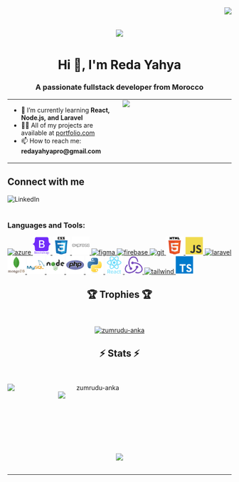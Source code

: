 <img align="right" src="https://visitor-badge.laobi.icu/badge?page_id=Reda-Yh.Reda-Yh">

<h1 align="center">
  <a href="https://git.io/typing-svg">
    <img src="https://readme-typing-svg.herokuapp.com/?lines=Hello,+There!+👋;This+is+Reda+Yahya....;Nice+to+meet+you!&center=true&size=30&color=000000&font-weight=bold;">
  </a>
</h1>

<h1 align="center">Hi 👋, I'm Reda Yahya</h1>
<h3 align="center">A passionate fullstack developer from Morocco</h3>

<table border="0">
 <tr>
    <td width="50%" valign="top">
              <ul>
            <li>🌱 I’m currently learning <strong>React, Node.js, and Laravel</strong></li>
            <li>👨‍💻 All of my projects are available at <a href="http://portfolio.com">portfolio.com</a></li>
            <li>📫 How to reach me: <strong>redayahyapro@gmail.com</strong></li>
        </ul>
    </td>
    <td width="50%" valign="top">
        <img src="https://media2.giphy.com/media/v1.Y2lkPTc5MGI3NjExOGxzZXhsZWw0OXZnbTFpNGN0NDVyNTE5aTlrMW4yM3JyYTNqM2xpNCZlcD12MV9pbnRlcm5hbF9naWZfYnlfaWQmY3Q9Zw/SWoSkN6DxTszqIKEqv/giphy.gif" style="display: block; margin: auto;">
    </td>
 </tr>
</table>

## Connect with me

[<img align="left" alt="LinkedIn" src="https://img.shields.io/badge/linkedin-%230077B5.svg?&style=for-the-badge&logo=linkedin&logoColor=white" />](https://www.linkedin.com/in/reda-yahya-920976253/)

<br />
<br />


<h3 align="left">Languages and Tools:</h3>
<p align="left"> <a href="https://azure.microsoft.com/en-in/" target="_blank" rel="noreferrer"> <img src="https://www.vectorlogo.zone/logos/microsoft_azure/microsoft_azure-icon.svg" alt="azure" width="40" height="40"/> </a> <a href="https://getbootstrap.com" target="_blank" rel="noreferrer"> <img src="https://raw.githubusercontent.com/devicons/devicon/master/icons/bootstrap/bootstrap-plain-wordmark.svg" alt="bootstrap" width="40" height="40"/> </a> <a href="https://www.w3schools.com/css/" target="_blank" rel="noreferrer"> <img src="https://raw.githubusercontent.com/devicons/devicon/master/icons/css3/css3-original-wordmark.svg" alt="css3" width="40" height="40"/> </a> <a href="https://expressjs.com" target="_blank" rel="noreferrer"> <img src="https://raw.githubusercontent.com/devicons/devicon/master/icons/express/express-original-wordmark.svg" alt="express" width="40" height="40"/> </a> <a href="https://www.figma.com/" target="_blank" rel="noreferrer"> <img src="https://www.vectorlogo.zone/logos/figma/figma-icon.svg" alt="figma" width="40" height="40"/> </a> <a href="https://firebase.google.com/" target="_blank" rel="noreferrer"> <img src="https://www.vectorlogo.zone/logos/firebase/firebase-icon.svg" alt="firebase" width="40" height="40"/> </a> <a href="https://git-scm.com/" target="_blank" rel="noreferrer"> <img src="https://www.vectorlogo.zone/logos/git-scm/git-scm-icon.svg" alt="git" width="40" height="40"/> </a> <a href="https://www.w3.org/html/" target="_blank" rel="noreferrer"> <img src="https://raw.githubusercontent.com/devicons/devicon/master/icons/html5/html5-original-wordmark.svg" alt="html5" width="40" height="40"/> </a> <a href="https://developer.mozilla.org/en-US/docs/Web/JavaScript" target="_blank" rel="noreferrer"> <img src="https://raw.githubusercontent.com/devicons/devicon/master/icons/javascript/javascript-original.svg" alt="javascript" width="40" height="40"/> </a>
 <a href="https://upload.wikimedia.org/wikipedia/commons/9/9a/Laravel.svg" target="_blank" rel="noreferrer"> <img src="https://upload.wikimedia.org/wikipedia/commons/9/9a/Laravel.svg" alt="laravel" width="40" height="40"/> </a> <a 
href="https://www.mongodb.com/" target="_blank" rel="noreferrer"> <img src="https://raw.githubusercontent.com/devicons/devicon/master/icons/mongodb/mongodb-original-wordmark.svg" alt="mongodb" width="40" height="40"/> </a> <a href="https://www.mysql.com/" target="_blank" rel="noreferrer"> <img src="https://raw.githubusercontent.com/devicons/devicon/master/icons/mysql/mysql-original-wordmark.svg" alt="mysql" width="40" height="40"/> </a> <a href="https://nodejs.org" target="_blank" rel="noreferrer"> <img src="https://raw.githubusercontent.com/devicons/devicon/master/icons/nodejs/nodejs-original-wordmark.svg" alt="nodejs" width="40" height="40"/> </a> <a href="https://www.php.net" target="_blank" rel="noreferrer"> <img src="https://raw.githubusercontent.com/devicons/devicon/master/icons/php/php-original.svg" alt="php" width="40" height="40"/> </a> <a href="https://www.python.org" target="_blank" rel="noreferrer"> <img src="https://raw.githubusercontent.com/devicons/devicon/master/icons/python/python-original.svg" alt="python" width="40" height="40"/> </a> <a href="https://reactjs.org/" target="_blank" rel="noreferrer"> <img src="https://raw.githubusercontent.com/devicons/devicon/master/icons/react/react-original-wordmark.svg" alt="react" width="40" height="40"/> </a> <a href="https://redux.js.org" target="_blank" rel="noreferrer"> <img src="https://raw.githubusercontent.com/devicons/devicon/master/icons/redux/redux-original.svg" alt="redux" width="40" height="40"/> </a> <a href="https://tailwindcss.com/" target="_blank" rel="noreferrer"> <img src="https://www.vectorlogo.zone/logos/tailwindcss/tailwindcss-icon.svg" alt="tailwind" width="40" height="40"/> </a> <a href="https://www.typescriptlang.org/" target="_blank" rel="noreferrer"> <img src="https://raw.githubusercontent.com/devicons/devicon/master/icons/typescript/typescript-original.svg" alt="typescript" width="40" height="40"/> </a> </p>
</a></p>

<h2 align="center">🏆 Trophies 🏆</h2>
<br>
<p align=center>
  <div align=center>
       <a href="https://github.com/Reda-Yh" title="Go to Source">
      <img align="center" src="https://github-profile-trophy.vercel.app/?username=Reda-Yh&theme=onedark" alt="zumrudu-anka" />
    </a>
   </div>
 </p>


<h2 align="center">⚡ Stats ⚡</h2>
<br>
<p align=center>
  <div align=center>
    <a href="https://github.com/Reda-Yh" title="Go to Source">
      <img align="left" width=390 src="https://streak-stats.demolab.com/?user=Reda-Yh&theme=react&border=61dafb&hide_border=true" alt="zumrudu-anka" />
    </a>
    <a href="https://github.com/Reda-Yh" title="Go to Source">
      <img align="right" width=390 src="https://github-readme-stats.vercel.app/api?username=Reda-Yh&show_icons=true&theme=react&border_color=61dafb&hide_border=true" />
    </a>
  </div>
  <br><br><br><br><br><br><br><br><br>
  <div align=center>
    <a href="https://github.com/Reda-Yh">
      <img height=200 align="center" src="https://github-readme-stats.vercel.app/api/top-langs/?username=Reda-Yh&hide=c%23,powershell,Mathematica,Ruby,Objective-C,Objective-C%2b%2b,Cuda&title_color=61dafb&text_color=ffffff&icon_color=61dafb&bg_color=20232a&langs_count=8&layout=compact&border_color=61dafb&hide_border=true&size_weight=0.5&count_weight=0.5" />
    </a>


  </div>
  <br>
</p>

<hr>
